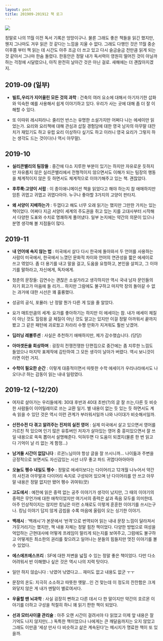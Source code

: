 ```yaml
---
layout: post
title: 201909-201912 책 로그
---
```


![](https://i2.wp.com/www.creator-korea.co.kr/wp-content/uploads/2019/11/%ED%8E%AD%EC%88%98.png?width=600)

정말로 나의 11월 이전 독서 기록은 엉망이구나. 물론 그래도 좋은 책들을 읽긴 했지만, 웬지 그나마도 겨우 읽은 것 같다는 느낌을 지울 수 없다.
그래도 다행인 것은 11월 중순 이후쯤 부터 책 읽는 데 시간도 아주 조금 더 쓰고 있고 다시 슬금슬금 전만큼 읽게 되는 것 같아서 그나마 한숨 돌렸다. 한동안은 정말 내가 독서력이 영원히 떨어진 것이 아닐까 하는 걱정에 시달렸으나, 아직 완전히 날아간 것은 아닌 걸로. 
새해에는 더 괜찮아지겠지. 

## 2019-09 (일부)

* **빌트,우리가 지어올린 모든 것의 과학** : 건축의 여러 요소에 대해서 아기자기한 삽화와 익숙한 예를 사용해서 쉽게 이야기하고 있다. 우리가 사는 곳에 대해 좀 더 잘 이해할 수 있다.

* 또 이따위 레시피라니: 줄리언 반스는 유명한 소설가지만 어쩌다 나는 에세이만 읽었는가. 요리와 요리책에 대해 관심과 삽질 경험담에 대한 영국 남자의 아무말 대잔치가 재밌기도 하고 유럽 요리 이상하다 싶기도 하고 이러니 영국 요리가 그렇지 하는 생각도 드는 것이다(나 역시 아무말).

## 2019-10

* **실리콘밸리의 팀장들** : 중간에 다소 지루한 부분이 있기는 하지만 자유로운 듯하지만 자유롭지 않은 실리콘밸리에서 전형적이지 않으면서도 이해가 되는 팀장의 행동을 체계적이지 않은 듯 하면서도 체계적으로 이야기해주고 있는 책. 괜찮았다.

* **후루룩:고양이 서랍** : 이 종이애니메이션 책을 읽었다고 해야 하는지 참 애매하지만 암튼 귀엽고 귀엽고 귀엽다아아. 누구나 좋아할 3가지의 고양이 판타지.

* **왜 서양이 지배하는가** : 두껍다고 해도 너무 오래 읽기는 했지만 그만한 가치는 있는 책이었다. 어쩌다 지금 서양이 세계의 주도권을 쥐고 있는 지를 고대사부터 시작해서 다양한 도표와 수치로 명쾌하게 풀어냈다. 일부 논지에는 약간의 의문이 있으나 분명 생각해 볼 지점들이 많다.


## 2019-11

* **내 언어에 속지 않는 법** : 미국에서 살다 다시 한국에 돌아와서 두 언어를 사용하는 사람이 미국에서, 한국에서 느꼈던 문화적 차이와 언어의 연관성을 짧은 에세이로 쓰고 엮었다. 좀 더 용기를 내고 말을 걸고, 도움을 요청하고, 본인을 살피고, 그 이야기를 말하라고, 자신에게, 독자에게.

* 청춘의 문장들: 김연수는 괜찮은 소설가라고 생각하지만 역시 국내 남자 문인들의 자기 회고가 마음에 들 리가… 하지만 그람에도 불구하고 마지막 장의 돌아갈 수 없는 과거에 대한 시선은 꽤 훌륭했다.

* 성공의 공식, 포뮬러: 난 정말 뭔가 다른 게 있을 줄 알았다.

* 요가 매트만큼의 세계: 요가를 좋아하기는 하지만 이 에세이는 참. 내가 에세이 체질이 아닌 것도 힐링용 글 체질이 아닌 것도 알고는 있지만 이걸 정말 아까워서 끝까지 봤고 그 같은 패턴에 괴로웠고 차라리 수짱 만화가 지겨워도 훨씬 낫겠어.

* **딥러닝 레볼루션** : 사실은 추천하기 애매하지만, 제가 감수했습니다. (당당)

* **아마겟돈을 회상하며** : 굉장히 전쟁전쟁한 단편집으로 중간에는 좀 지루한 느낌도 들었으나 마지막 표제작에 감탄하여 그 모든 생각이 날아가 버렸다. 역시 보니것이라면 이런 거지.

* **수학이 필요한 순간** : 이렇게 대중적이면서 따뜻한 수학 에세이가 우리나라에서도 나오다니! 하는 감동이 읽는 내내 일렁였다.


## 2019-12 (~12/20)

* 여자로 살아가는 우리들에게: 30대 후반과 40대 초반(?)의 글 잘 쓰는,다른 듯 비슷한 사람들이 이어릴레이로 쓰는 교환 일기. 별 내용이 없는 듯 있는 듯 하면서도 계속 읽을 수 있던 것은 역시 이런 관계가 부러워서일까 나와 나이대가 비슷해서일까.

* **산전수전 다 겪고 알려주는 진저의 실전 영어** : 실제 미국에서 살고 있으면서 영어를 가르친 적 있으며 인기 많은 유튜버인 저자가 살아있는 영어 중 흥미있으면서 잘 쓰일 내용으로 쏙쏙 뽑아서 설명해준다. 익혀두면 다 도움이 되겠지(물론 한 번 읽고 다 기억이 날 리 없는 게 함정…)

* **남겨둘 시간이 없답니다** : 르귄느님이야 항상 글을 잘 쓰시니까… 나이듦과 주변을 긍정적으로 보면서도 자신감있는 시선 너무 좋고 파드 귀엽다아아아아

* **오늘도 펭수 내일도 펭수** : 정말로 에세이보다는 다이어리고 12개월 나누어서 약간의 사진과 아무말과 다이어리 속지로 구성되어 있으며 난 다이어리를 안 쓰고 아무말 내용은 정말 없지만 됐어 펭수 귀여워(끗)

* **고도에서** : 예전에 읽은 중력 없는 공주 이야기가 생각이 났지만, 그 때의 이야기의 중력은 무언가에 대한 애착이었지만 여기서의 중력은 삶과 죽음 모두를 의미한데. 아주 인상적이지는 않지만 킹님은 이런 소재로도 이렇게 훈훈한 이야기를 쓰시는구나. 킹님 이야기 답지 않게 곱씹을 수록 마음에 울림이 오는 싱기한 이야기.

* **백래시** : ‘백래시’가 본문에서 ‘반격’으로 번역되어 읽는 내내 문장 느낌이 달라져서 갸웃거리기는 했지만, 책 내용 자체는 정말 힘찬 책이었다. 다양한 방법으로 여성을 억압하는 근현대사에 어떻게 프레임이 말리게 되는지를 보여주고, 그럼에도 불구하고 어떻게든 최소한의 권리를 찾으려고 일어나는 분들의 힘들지만 멋진 이야기를 볼 수 있었다.

* **에스에프에스프리** : SF에 대한 저변을 넓힐 수 있는 정말 좋은 책이었다. 다만 다소 어려워서 반 이해했나 싶은 것은 역시 나의 지력 탓이다.

* 일만 하지 않습니다 : 낚였어 낚였다고… 재미도 없고 내용도 없군 ㅜㅜ

* 문장의 온도: 지극히 소소하고 따뜻한 옛말…인 건 맞는데 이 정도의 잔잔함은 크게 와닿지 않은 게 내가 멘탈이 별로여서다.

* **우울할 땐 뇌과학** : 사실 굉장히 뻔하고 다른 데서 다 한 말이지만 약간의 호르몬 이야기를 더하고 구성을 적절히 하니 꽤 읽기 퍈한 책이 되었다.

* **선과 모터사이클 관리술** : 아주 오랜 시간이 걸려서야 다 읽었고 이제 앞 내용은 잘 기억도 나지 않지만(…) 독특한 책이었으나 나에게는 큰 깨달음까지는 오지 않았고 그래도 이만큼 ‘세상 만사 다 비슷하고 삶은 계속된다’는 메시지가 명료한 책이 또 있을까.

